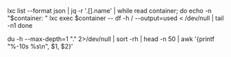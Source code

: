 lxc list --format json | jq -r '.[].name' | while read container; do
    echo -n "$container: "
    lxc exec $container -- df -h / --output=used < /dev/null | tail -n1
done

du -h --max-depth=1 "." 2>/dev/null | sort -rh | head -n 50 | awk '{printf "%-10s %s\n", $1, $2}'
